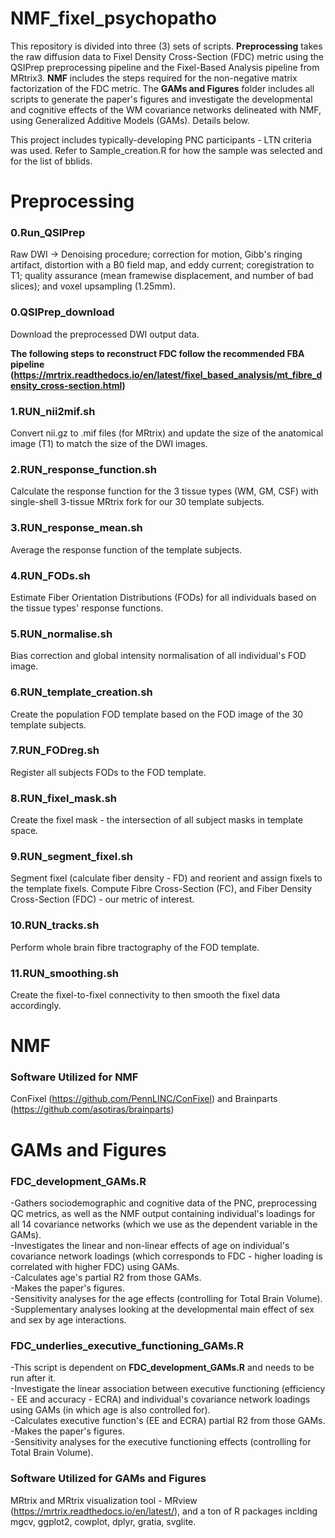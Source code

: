# NMF_fixel_psychopatho

This repository is divided into three (3) sets of scripts. **Preprocessing** takes the raw diffusion data to Fixel Density Cross-Section (FDC) metric using the QSIPrep preprocessing pipeline and the Fixel-Based Analysis pipeline from MRtrix3. **NMF** includes the steps required for the non-negative matrix factorization of the FDC metric. The **GAMs and Figures** folder includes all scripts to generate the paper's figures and investigate the developmental and cognitive effects of the WM covariance networks delineated with NMF, using Generalized Additive Models (GAMs). Details below.

This project includes typically-developing PNC participants - LTN criteria was used. Refer to Sample_creation.R for how the sample was selected and for the list of bblids.

# Preprocessing

### 0.Run_QSIPrep
Raw DWI -> Denoising procedure; correction for motion, Gibb's ringing artifact, distortion with a B0 field map, and eddy current; coregistration to T1; quality assurance (mean framewise displacement, and number of bad slices); and voxel upsampling (1.25mm).

### 0.QSIPrep_download
Download the preprocessed DWI output data.


**The following steps to reconstruct FDC follow the recommended FBA pipeline (https://mrtrix.readthedocs.io/en/latest/fixel_based_analysis/mt_fibre_density_cross-section.html)**

### 1.RUN_nii2mif.sh
Convert nii.gz to .mif files (for MRtrix) and update the size of the anatomical image (T1) to match the size of the DWI images.

### 2.RUN_response_function.sh
Calculate the response function for the 3 tissue types (WM, GM, CSF) with single-shell 3-tissue MRtrix fork for our 30 template subjects. 

### 3.RUN_response_mean.sh
Average the response function of the template subjects.

### 4.RUN_FODs.sh
Estimate Fiber Orientation Distributions (FODs) for all individuals based on the tissue types' response functions.

### 5.RUN_normalise.sh
Bias correction and global intensity normalisation of all individual's FOD image.

### 6.RUN_template_creation.sh
Create the population FOD template based on the FOD image of the 30 template subjects.

### 7.RUN_FODreg.sh
Register all subjects FODs to the FOD template.

### 8.RUN_fixel_mask.sh
Create the fixel mask - the intersection of all subject masks in template space.

### 9.RUN_segment_fixel.sh
Segment fixel (calculate fiber density - FD) and reorient and assign fixels to the template fixels. Compute Fibre Cross-Section (FC), and Fiber Density Cross-Section (FDC) - our metric of interest.

### 10.RUN_tracks.sh
Perform whole brain fibre tractography of the FOD template.

### 11.RUN_smoothing.sh
Create the fixel-to-fixel connectivity to then smooth the fixel data accordingly.

# NMF

###


### Software Utilized for NMF
ConFixel (https://github.com/PennLINC/ConFixel) and Brainparts (https://github.com/asotiras/brainparts)

# GAMs and Figures

### FDC_development_GAMs.R
-Gathers sociodemographic and cognitive data of the PNC, preprocessing QC metrics, as well as the NMF output containing individual's loadings for all 14 covariance networks (which we use as the dependent variable in the GAMs).  
-Investigates the linear and non-linear effects of age on individual's covariance network loadings (which corresponds to FDC - higher loading is correlated with higher FDC) using GAMs.  
-Calculates age's partial R2 from those GAMs.  
-Makes the paper's figures.  
-Sensitivity analyses for the age effects (controlling for Total Brain Volume).  
-Supplementary analyses looking at the developmental main effect of sex and sex by age interactions.

### FDC_underlies_executive_functioning_GAMs.R
-This script is dependent on **FDC_development_GAMs.R** and needs to be run after it.  
-Investigate the linear association between executive functioning (efficiency - EE and accuracy - ECRA) and individual's covariance network loadings using GAMs (in which age is also controlled for).  
-Calculates executive function's (EE and ECRA) partial R2 from those GAMs.  
-Makes the paper's figures.  
-Sensitivity analyses for the executive functioning effects (controlling for Total Brain Volume).

### Software Utilized for GAMs and Figures
MRtrix and MRtrix visualization tool - MRview (https://mrtrix.readthedocs.io/en/latest/), and a ton of R packages inclding mgcv, ggplot2, cowplot, dplyr, gratia, svglite.




